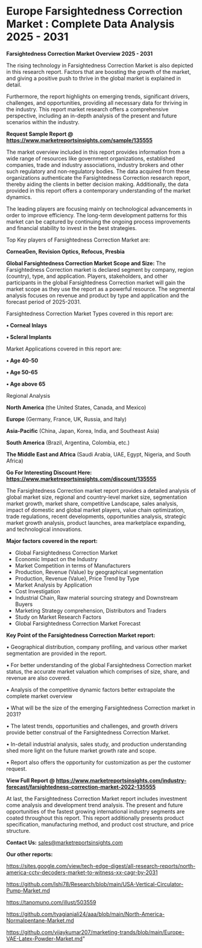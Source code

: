  # Europe Farsightedness Correction Market : Complete Data Analysis 2025 - 2031

<Strong> Farsightedness Correction Market Overview 2025 - 2031</strong>

The rising technology in Farsightedness Correction Market is also depicted in this research report. Factors that are boosting the growth of the market, and giving a positive push to thrive in the global market is explained in detail.

Furthermore, the report highlights on emerging trends, significant drivers, challenges, and opportunities, providing all necessary data for thriving in the industry. This report market research offers a comprehensive perspective, including an in-depth analysis of the present and future scenarios within the industry.

<strong>Request Sample Report @ <a href=https://www.marketreportsinsights.com/sample/135555>https://www.marketreportsinsights.com/sample/135555</a></strong>

The market overview included in this report provides information from a wide range of resources like government organizations, established companies, trade and industry associations, industry brokers and other such regulatory and non-regulatory bodies. The data acquired from these organizations authenticate the Farsightedness Correction research report, thereby aiding the clients in better decision making. Additionally, the data provided in this report offers a contemporary understanding of the market dynamics.

The leading players are focusing mainly on technological advancements in order to improve efficiency. The long-term development patterns for this market can be captured by continuing the ongoing process improvements and financial stability to invest in the best strategies.

Top Key players of Farsightedness Correction Market are:

<strong>CorneaGen, Revision Optics, Refocus, Presbia</strong>

<strong><b>Global Farsightedness Correction Market Scope and Size:</b></strong>
The Farsightedness Correction market is declared segment by company, region (country), type, and application. Players, stakeholders, and other participants in the global Farsightedness Correction market will gain the market scope as they use the report as a powerful resource. The segmental analysis focuses on revenue and product by type and application and the forecast period of 2025-2031.

Farsightedness Correction Market Types covered in this report are:

<strong>• Corneal Inlays

• Scleral Implants</strong>

Market Applications covered in this report are:

<strong>• Age 40-50

• Age 50-65

• Age above 65</strong> 

Regional Analysis

<strong>North America</strong> (the United States, Canada, and Mexico)

<strong>Europe</strong> (Germany, France, UK, Russia, and Italy)

<strong>Asia-Pacific</strong> (China, Japan, Korea, India, and Southeast Asia)

<strong>South America</strong> (Brazil, Argentina, Colombia, etc.)

<strong>The Middle East and Africa</strong> (Saudi Arabia, UAE, Egypt, Nigeria, and South Africa)

<strong>Go For Interesting Discount Here: <a href=https://www.marketreportsinsights.com/discount/135555>https://www.marketreportsinsights.com/discount/135555</a></strong>

The Farsightedness Correction market report provides a detailed analysis of global market size, regional and country-level market size, segmentation market growth, market share, competitive Landscape, sales analysis, impact of domestic and global market players, value chain optimization, trade regulations, recent developments, opportunities analysis, strategic market growth analysis, product launches, area marketplace expanding, and technological innovations.

<strong><b>Major factors covered in the report:</b></strong>
<ul>
  <li>Global Farsightedness Correction Market </li>
  <li>Economic Impact on the Industry</li>
  <li>Market Competition in terms of Manufacturers</li>
  <li>Production, Revenue (Value) by geographical segmentation</li>
  <li>Production, Revenue (Value), Price Trend by Type</li>
  <li>Market Analysis by Application</li>
  <li>Cost Investigation</li>
  <li>Industrial Chain, Raw material sourcing strategy and Downstream Buyers</li>
  <li>Marketing Strategy comprehension, Distributors and Traders</li>
  <li>Study on Market Research Factors</li>
  <li>Global Farsightedness Correction Market Forecast</li>
</ul>

<strong><b>Key Point of the Farsightedness Correction Market report:</b></strong>

• Geographical distribution, company profiling, and various other market segmentation are provided in the report.

• For better understanding of the global Farsightedness Correction market status, the accurate market valuation which comprises of size, share, and revenue are also covered.

• Analysis of the competitive dynamic factors better extrapolate the complete market overview

• What will be the size of the emerging Farsightedness Correction market in 2031?

• The latest trends, opportunities and challenges, and growth drivers provide better construal of the Farsightedness Correction Market.

• In-detail industrial analysis, sales study, and production understanding shed more light on the future market growth rate and scope.

• Report also offers the opportunity for customization as per the customer request.

<strong><b>View Full Report @ <a href=https://www.marketreportsinsights.com/industry-forecast/farsightedness-correction-market-2022-135555>https://www.marketreportsinsights.com/industry-forecast/farsightedness-correction-market-2022-135555</a></b></strong>


At last, the Farsightedness Correction Market report includes investment come analysis and development trend analysis. The present and future opportunities of the fastest growing international industry segments are coated throughout this report. This report additionally presents product specification, manufacturing method, and product cost structure, and price structure.

<strong>Contact Us:</strong>
sales@marketreportsinsights.com

<strong>Our other reports:</strong>

<a href=https://sites.google.com/view/tech-edge-digest/all-research-reports/north-america-cctv-decoders-market-to-witness-xx-cagr-by-2031>https://sites.google.com/view/tech-edge-digest/all-research-reports/north-america-cctv-decoders-market-to-witness-xx-cagr-by-2031</a>

<a href=https://github.com/Ishi78/Research/blob/main/USA-Vertical-Circulator-Pump-Market.md>https://github.com/Ishi78/Research/blob/main/USA-Vertical-Circulator-Pump-Market.md</a>

<a href=https://tanomuno.com/illust/503559>https://tanomuno.com/illust/503559</a>

<a href=https://github.com/tyagianjali24/aaa/blob/main/North-America-Normalpentane-Market.md>https://github.com/tyagianjali24/aaa/blob/main/North-America-Normalpentane-Market.md</a>

<a href=https://github.com/vijaykumar207/marketing-trands/blob/main/Europe-VAE-Latex-Powder-Market.md>https://github.com/vijaykumar207/marketing-trands/blob/main/Europe-VAE-Latex-Powder-Market.md</a>"
